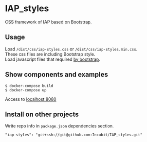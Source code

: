 # IAP_styles
CSS framework of IAP based on Bootstrap.

## Usage

Load `/dist/css/iap-styles.css` or `/dist/css/iap-styles.min.css`.  
These css files are including Bootstrap style.  
Load javascript files that required [by bootstrap](https://getbootstrap.com/docs/4.1/getting-started/introduction/#js).

## Show components and examples

```
$ docker-compose build
$ docker-compose up
```

Access to [localhost:8080](http://localhost:8080)

## Install on other projects

Write repo info in `package.json` dependencies section.

```
"iap-styles": "git+ssh://git@github.com:Incubit/IAP_styles.git"
```
